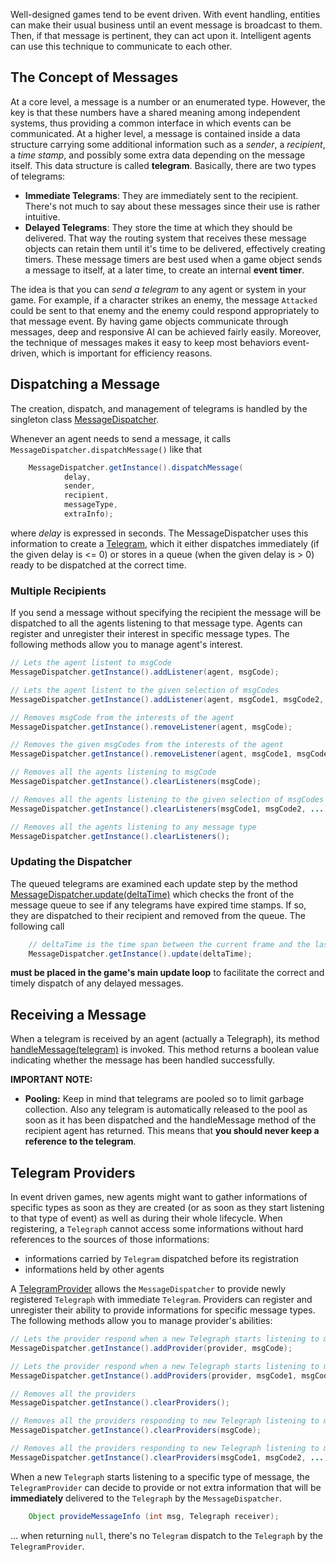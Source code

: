 Well-designed games tend to be event driven.  With event handling, entities can make their usual business until an event message is broadcast to them. Then, if that message is pertinent, they can act upon it.
Intelligent agents can use this technique to communicate to each other.

## The Concept of Messages ##

At a core level, a message is a number or an enumerated type. However, the key is that these numbers have a shared meaning among independent systems, thus providing a common interface in which events can be communicated.
At a higher level, a message is contained inside a data structure carrying some additional information such as a _sender_, a _recipient_, a _time stamp_, and possibly some extra data depending on the message itself. This data structure is called **telegram**.
Basically, there are two types of telegrams: 
- **Immediate Telegrams**: They are immediately sent to the recipient. There's not much to say about these messages since their use is rather intuitive.
- **Delayed Telegrams**: They store the time at which they should be delivered. That way the routing system that receives these message objects can retain them until it's time to be delivered, effectively creating timers. These message timers are best used when a game object sends a message to itself, at a later time, to create an internal **event timer**.

The idea is that you can _send a telegram_ to any agent or system in your game.
For example, if a character strikes an enemy, the message `Attacked` could be sent to that enemy and the enemy could respond appropriately to that message event. By having game objects communicate through messages, deep and responsive AI can be achieved fairly easily. Moreover, the technique of messages makes it easy to keep most behaviors event-driven, which is important for efficiency reasons.


## Dispatching a Message ##

The creation, dispatch, and management of telegrams is handled by the singleton class [MessageDispatcher](http://libgdx.badlogicgames.com/gdx-ai/docs/com/badlogic/gdx/ai/msg/MessageDispatcher.html).

Whenever an agent needs to send a message, it calls `MessageDispatcher.dispatchMessage()` like that
````java
	MessageDispatcher.getInstance().dispatchMessage(
			delay,
			sender,
			recipient,
			messageType,
			extraInfo);
````
where _delay_ is expressed in seconds. The MessageDispatcher uses this information to create a [Telegram](http://libgdx.badlogicgames.com/gdx-ai/docs/com/badlogic/gdx/ai/msg/Telegram.html), which it either dispatches immediately (if the given delay is <= 0) or stores in a queue (when the given delay is > 0) ready to be dispatched at the correct time.

### Multiple Recipients ###
If you send a message without specifying the recipient the message will be dispatched to all the agents listening to that message type. Agents can register and unregister their interest in specific message types.
The following methods allow you to manage agent's interest.
````java
// Lets the agent listent to msgCode
MessageDispatcher.getInstance().addListener(agent, msgCode);

// Lets the agent listent to the given selection of msgCodes
MessageDispatcher.getInstance().addListener(agent, msgCode1, msgCode2, ...);

// Removes msgCode from the interests of the agent
MessageDispatcher.getInstance().removeListener(agent, msgCode);

// Removes the given msgCodes from the interests of the agent
MessageDispatcher.getInstance().removeListener(agent, msgCode1, msgCode2, ...);

// Removes all the agents listening to msgCode
MessageDispatcher.getInstance().clearListeners(msgCode);

// Removes all the agents listening to the given selection of msgCodes
MessageDispatcher.getInstance().clearListeners(msgCode1, msgCode2, ...);

// Removes all the agents listening to any message type
MessageDispatcher.getInstance().clearListeners();
````

### Updating the Dispatcher ###
The queued telegrams are examined each update step by the method [MessageDispatcher.update(deltaTime)](http://libgdx.badlogicgames.com/gdx-ai/docs/com/badlogic/gdx/ai/msg/MessageDispatcher.html#update-float-) which checks the front of the message queue to see if any telegrams have expired time stamps. If so, they are dispatched to their recipient and removed from the queue.
The following call
````java
	// deltaTime is the time span between the current frame and the last frame in seconds
	MessageDispatcher.getInstance().update(deltaTime);
````
**must be placed in the game's main update loop** to facilitate the correct and timely dispatch of any delayed messages.

## Receiving a Message ##

When a telegram is received by an agent (actually a Telegraph), its method [handleMessage(telegram)](http://libgdx.badlogicgames.com/gdx-ai/docs/com/badlogic/gdx/ai/msg/Telegraph.html#handleMessage-com.badlogic.gdx.ai.msg.Telegram-) is invoked.
This method returns a boolean value indicating whether the message has been handled successfully.

**IMPORTANT NOTE:**
- **Pooling:**
Keep in mind that telegrams are pooled so to limit garbage collection. Also any telegram is automatically released to the pool as soon as it has been dispatched and the handleMessage method of the recipient agent has returned. This means that **you should never keep a reference to the telegram**.

## Telegram Providers ##

In event driven games, new agents might want to gather informations of specific types as soon as they are created (or as soon as they start listening to that type of event) as well as during their whole lifecycle. When registering, a `Telegraph` cannot access some informations without hard references to the sources of those informations:
- informations carried by `Telegram` dispatched before its registration
- informations held by other agents 

A [TelegramProvider](http://libgdx.badlogicgames.com/gdx-ai/docs/com/badlogic/gdx/ai/msg/TelegramProvider.html) allows the `MessageDispatcher` to provide newly registered `Telegraph` with immediate `Telegram`. 
Providers can register and unregister their ability to provide informations for specific message types. The following methods allow you to manage provider's abilities:
````java
// Lets the provider respond when a new Telegraph starts listening to msgCode
MessageDispatcher.getInstance().addProvider(provider, msgCode);

// Lets the provider respond when a new Telegraph starts listening to msgCode1, msgCode2, ...
MessageDispatcher.getInstance().addProviders(provider, msgCode1, msgCode2, ...);

// Removes all the providers
MessageDispatcher.getInstance().clearProviders();

// Removes all the providers responding to new Telegraph listening to msgCode
MessageDispatcher.getInstance().clearProviders(msgCode);

// Removes all the providers responding to new Telegraph listening to msgCode1, msgCode2, ...
MessageDispatcher.getInstance().clearProviders(msgCode1, msgCode2, ...);
````

When a new `Telegraph` starts listening to a specific type of message, the `TelegramProvider` can decide to provide or not extra information that will be **immediately** delivered to the `Telegraph` by the `MessageDispatcher`.
````java
	Object provideMessageInfo (int msg, Telegraph receiver);
````
... when returning `null`, there's no `Telegram` dispatch to the `Telegraph` by the `TelegramProvider`.
